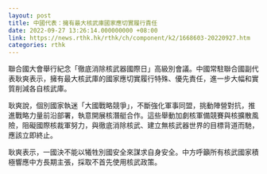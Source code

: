 ```yaml
---
layout: post
title: 中國代表：擁有最大核武庫國家應切實履行責任
date: 2022-09-27 13:26:14.000000000 +08:00
link: https://news.rthk.hk/rthk/ch/component/k2/1668603-20220927.htm
categories: rthk
---
```


聯合國大會舉行紀念「徹底消除核武器國際日」高級別會議。中國常駐聯合國副代表耿爽表示，擁有最大核武庫的國家應切實履行特殊、優先責任，進一步大幅和實質削減各自核武庫。

耿爽說，個別國家執迷「大國戰略競爭」，不斷強化軍事同盟，挑動陣營對抗，推進戰略力量前沿部署，執意開展核潛艇合作。這些舉動加劇核軍備競賽與核擴散風險，阻礙國際核裁軍努力，與徹底消除核武、建立無核武器世界的目標背道而馳，應該立即終止。

耿爽表示，一國決不能以犧牲別國安全來謀求自身安全。中方呼籲所有核武國家積極響應中方長期主張，採取不首先使用核武政策。
